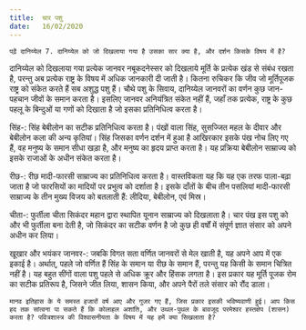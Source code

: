 ```yaml
---
title:  चार पशु
date:   16/02/2020
---
```


`पढ़ें दानिय्येल 7. दानिय्येल को जो दिखलाया गया है उसका सार क्या है, और दर्शन किसके विषय में है?`

दानिय्येल को दिखलाया गया प्रत्येक जानवर नबूकदनेस्सर को दिखलाये मूर्ति के प्रत्येक खंड से संबंध रखता है, परन्तु अब प्रत्येक राष्ट्र के विषय में अधिक जानकारी दी जाती है। कितना रुचिकर कि जीव जो मूर्तिपूजक राष्ट्र को संकेत करते हैं सब अशुद्ध पशु हैं। चौथे पशु के सिवाय, दानिय्येल जानवरों का वर्णन कुछ जान-पहचान जीवों के समान करता है। इसलिए जानवर अनियंत्रित संकेत नहीं हैं, जहाँ तक प्रत्येक, राष्ट्र के कुछ पहलू के बिन्दुओं या गणों को दिखाता है जो इसका प्रतिनिधित्व करता है।

सिंह-: सिंह बेबीलोन का सटीक प्रतिनिधित्व करता है। पंखों वाला सिंह, सुसज्जित महल के दीवार और बेबीलोन कला की अन्य कृतियां। सिंह जिसका वर्णन दर्शन में हुआ है आखिरकार इसके पंख नोच लिए गए हैं, वह मनुष्य के समान सीधा खड़ा है, और मनुष्य का हृदय प्राप्त करता है। यह प्रक्रिया बेबीलोन साम्राज्य को इसके राजाओं के अधीन संकेत करता है।

रीछ-: रीछ मादी-फारसी साम्राज्य का प्रतिनिधित्व करता है। वास्तविकता यह कि यह एक तरफ पाला-बढ़ा जाता है जो फारसियों का मादियों पर प्रभुत्व को दर्शाता है। इसके दाँतों के बीच तीन पसलियां मादी-फारसी साम्राज्य के तीन मुख्य विजय को बतलाती हैं: लीदिया, बेबीलोन, एवं मिस्र।

चीता-: फुर्तीला चीता सिकंदर महान द्वारा स्थापित यूनान साम्राज्य को दिखलाता है। चार पंख इस पशु को और भी फुर्तीला बना देती है, जो सिकंदर का सटीक वर्णन है जो कुछ ही वर्षों में संपूर्ण ज्ञात संसार को अपने अधीन कर लिया।

खूखार और भयंकर जानवर-: जबकि विगत सता वर्णित जानवरों से मेल खाती है, यह अपने आप में एक इकाई है। अर्थात्, पहले जो वर्णित हैं सिंह के समान या रीछ के समान हैं, परन्तु यह किसी के समान चित्रित नहीं है। यह बहुत सींगों वाला पशु पहले से अधिक क्रूर और हिंसक लगता है। इस प्रकार यह मूर्ति पूजक रोम का सटीक प्रतिरूप है, जिसने जीत लिया, शासन किया, और अपने पैरों तले संसार को रौंद डाला।

`मानव इतिहास के ये समस्त हजारों वर्ष आए और गुजर गए हैं, जिस प्रकार इसकी भविष्यवाणी हुई। आप किस हद तक सांत्वना पा सकते हैं कि कोलाहल अशांति, और उथल-पुथल के बावजूद परमेश्वर हस्तक्षेप (शासन) करता है? पवित्रशास्त्र की विश्वासनीयता के विषय में यह हमें क्या सिखलाता है?`
